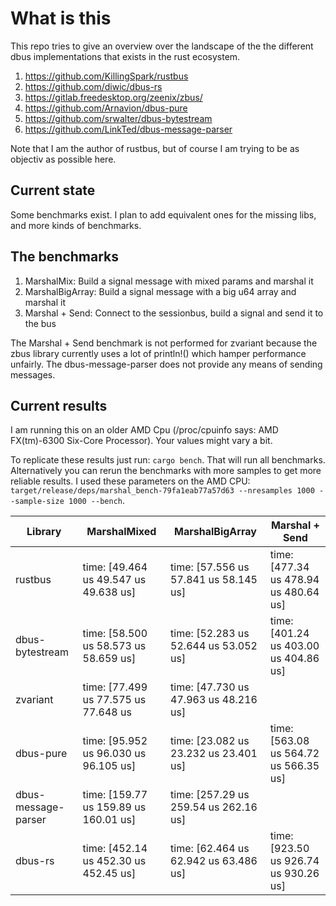 # What is this
This repo tries to give an overview over the landscape of the the different dbus implementations that exists in the rust ecosystem.

1. https://github.com/KillingSpark/rustbus
1. https://github.com/diwic/dbus-rs
1. https://gitlab.freedesktop.org/zeenix/zbus/
1. https://github.com/Arnavion/dbus-pure
1. https://github.com/srwalter/dbus-bytestream
1. https://github.com/LinkTed/dbus-message-parser

Note that I am the author of rustbus, but of course I am trying to be as objectiv as possible here.

## Current state
Some benchmarks exist. I plan to add equivalent ones for the missing libs, and more kinds of benchmarks.

## The benchmarks
1. MarshalMix: Build a signal message with mixed params and marshal it
1. MarshalBigArray: Build a signal message with a big u64 array and marshal it
1. Marshal + Send: Connect to the sessionbus, build a signal and send it to the bus

The Marshal + Send benchmark is not performed for zvariant because the zbus library currently uses a lot of println!() 
which hamper performance unfairly. The dbus-message-parser does not provide any means of sending messages.

## Current results
I am running this on an older AMD Cpu (/proc/cpuinfo says: AMD FX(tm)-6300 Six-Core Processor). Your values might vary a bit.

To replicate these results just run: `cargo bench`. That will run all benchmarks. Alternatively you can rerun the benchmarks with more samples to get 
more reliable results. I used these parameters on the AMD CPU: `target/release/deps/marshal_bench-79fa1eab77a57d63 --nresamples 1000 --sample-size 1000 --bench`.

| Library             | MarshalMixed                            | MarshalBigArray                         | Marshal + Send                          |
|---------------------|-----------------------------------------|-----------------------------------------|-----------------------------------------|
| rustbus             | time:   [49.464 us 49.547 us 49.638 us] | time:   [57.556 us 57.841 us 58.145 us] | time:   [477.34 us 478.94 us 480.64 us] |
| dbus-bytestream     | time:   [58.500 us 58.573 us 58.659 us] | time:   [52.283 us 52.644 us 53.052 us] | time:   [401.24 us 403.00 us 404.86 us] |
| zvariant            | time:   [77.499 us 77.575 us 77.648 us  | time:   [47.730 us 47.963 us 48.216 us] |                                         |
| dbus-pure           | time:   [95.952 us 96.030 us 96.105 us] | time:   [23.082 us 23.232 us 23.401 us] | time:   [563.08 us 564.72 us 566.35 us] |
| dbus-message-parser | time:   [159.77 us 159.89 us 160.01 us] | time:   [257.29 us 259.54 us 262.16 us] |                                         |
| dbus-rs             | time:   [452.14 us 452.30 us 452.45 us] | time:   [62.464 us 62.942 us 63.486 us] | time:   [923.50 us 926.74 us 930.26 us] |

